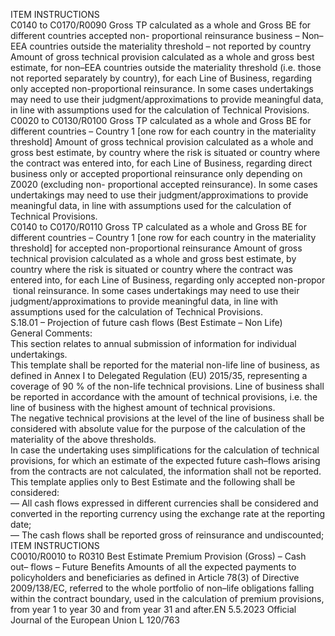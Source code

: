  
ITEM  INSTRUCTIONS  
C0140 to 
C0170/R0090  Gross TP calculated as a whole 
and Gross BE for different 
countries accepted non- 
proportional reinsurance 
business – Non–EEA countries 
outside the materiality 
threshold – not reported by 
country  Amount of gross technical provision calculated as a whole and gross best 
estimate, for non–EEA countries outside the materiality threshold (i.e. those not 
reported separately by country), for each Line of Business, regarding only accepted 
non-proportional reinsurance. 
In some cases undertakings may need to use their judgment/approximations to 
provide meaningful data, in line with assumptions used for the calculation of 
Technical Provisions.  
C0020 to 
C0130/R0100  Gross TP calculated as a whole 
and Gross BE for different 
countries – Country 1 [one 
row for each country in the 
materiality threshold]  Amount of gross technical provision calculated as a whole and gross best 
estimate, by country where the risk is situated or country where the contract 
was entered into, for each Line of Business, regarding direct business only or 
accepted proportional reinsurance only depending on Z0020 (excluding non- 
proportional accepted reinsurance). 
In some cases undertakings may need to use their judgment/approximations to 
provide meaningful data, in line with assumptions used for the calculation of 
Technical Provisions.  
C0140 to 
C0170/R0110  Gross TP calculated as a whole 
and Gross BE for different 
countries – Country 1 [one 
row for each country in the 
materiality threshold] for 
accepted non-proportional 
reinsurance  Amount of gross technical provision calculated as a whole and gross best 
estimate, by country where the risk is situated or country where the contract 
was entered into, for each Line of Business, regarding only accepted non-propor ­
tional reinsurance. 
In some cases undertakings may need to use their judgment/approximations to 
provide meaningful data, in line with assumptions used for the calculation of 
Technical Provisions.  
S.18.01 – Projection of future cash flows (Best Estimate – Non Life)  
General Comments:  
This section relates to annual submission of information for individual undertakings.  
This template shall be reported for the material non-life line of business, as defined in Annex I to Delegated Regulation 
(EU) 2015/35, representing a coverage of 90 % of the non-life technical provisions. Line of business shall be reported in 
accordance with the amount of technical provisions, i.e. the line of business with the highest amount of technical 
provisions.  
The negative technical provisions at the level of the line of business shall be considered with absolute value for the 
purpose of the calculation of the materiality of the above thresholds.  
In case the undertaking uses simplifications for the calculation of technical provisions, for which an estimate of the 
expected future cash–flows arising from the contracts are not calculated, the information shall not be reported.  
This template applies only to Best Estimate and the following shall be considered:  
— All cash flows expressed in different currencies shall be considered and converted in the reporting currency using the 
exchange rate at the reporting date;  
— The cash flows shall be reported gross of reinsurance and undiscounted;  
ITEM  INSTRUCTIONS  
C0010/R0010 
to R0310  Best Estimate Premium 
Provision (Gross) – Cash out– 
flows – Future Benefits  Amounts of all the expected payments to policyholders and beneficiaries as 
defined in Article 78(3) of Directive 2009/138/EC, referred to the whole 
portfolio of non–life obligations falling within the contract boundary, used in 
the calculation of premium provisions, from year 1 to year 30 and from year 
31 and after.EN  5.5.2023 Official Journal of the European Union L 120/763